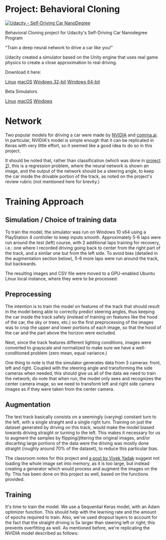 # Project: Behavioral Cloning
[![Udacity - Self-Driving Car NanoDegree](https://s3.amazonaws.com/udacity-sdc/github/shield-carnd.svg)](http://www.udacity.com/drive)

Behavioral Cloning project for Udacity's Self-Driving Car Nanodegree Program

"Train a deep neural network to drive a car like you!"

Udacity created a simulator based on the Unity engine that uses real game physics to create a close approximation to real driving.

Download it here:

[Linux](https://d17h27t6h515a5.cloudfront.net/topher/2016/November/5831f0f7_simulator-linux/simulator-linux.zip)
[macOS](https://d17h27t6h515a5.cloudfront.net/topher/2016/November/5831f290_simulator-macos/simulator-macos.zip)
[Windows 32-bit](https://d17h27t6h515a5.cloudfront.net/topher/2016/November/5831f4b6_simulator-windows-32/simulator-windows-32.zip)
[Windows 64-bit](https://d17h27t6h515a5.cloudfront.net/topher/2016/November/5831f3a4_simulator-windows-64/simulator-windows-64.zip)

Beta Simulators

[Linux](https://d17h27t6h515a5.cloudfront.net/topher/2017/January/587527cb_udacity-sdc-udacity-self-driving-car-simulator-dominique-development-linux-desktop-64-bit-5/udacity-sdc-udacity-self-driving-car-simulator-dominique-development-linux-desktop-64-bit-5.zip)
[macOS](https://d17h27t6h515a5.cloudfront.net/topher/2017/January/587525b2_udacity-sdc-udacity-self-driving-car-simulator-dominique-default-mac-desktop-universal-5/udacity-sdc-udacity-self-driving-car-simulator-dominique-default-mac-desktop-universal-5.zip)
[Windows](https://d17h27t6h515a5.cloudfront.net/topher/2017/January/58752736_udacity-sdc-udacity-self-driving-car-simulator-dominique-default-windows-desktop-64-bit-4/udacity-sdc-udacity-self-driving-car-simulator-dominique-default-windows-desktop-64-bit-4.zip)

# Network

Two popular models for driving a car were made by [NVIDIA]() and [comma.ai](https://github.com/commaai/research/blob/master/train_steering_model.py). In particular, NVIDIA's model is simple enough that it can be replicated in Keras with very little effort, so it seemed like a good idea to do so in this project.

It should be noted that, rather than classification (which was done in [project 2](https://github.com/kenshin23/CarND-Traffic-Sign-Classifier-Project)), this is a regression problem, where the neural network is shown an image, and the output of the network should be a steering angle, to keep the car inside the drivable portion of the track, as noted on the project's review rubric (not mentioned here for brevity.)

# Training Approach

## Simulation / Choice of training data

To train the model, the simulator was run on Windows 10 x64 using a PlayStation 4 controller to keep inputs smooth. Approximately 5-6 laps were run around the test (left) course, with 2 additional laps training for recovery, i.e.: one where I recorded driving going back to center from the right part of the track, and a similar one but from the left side. To avoid bias (detailed in the augmentation section below), 5-6 more laps were run around the track, but backwards.

The resulting images and CSV file were moved to a GPU-enabled Ubuntu Linux local instance, where they were to be processed.

## Preprocessing

The intention is to train the model on features of the track that should result in the model being able to correctly predict steering angles, thus keeping the car inside the track safely (instead of training on features like the hood of the car, the sky or trees, etc.) so the first preprocessing of the images was to crop the upper and lower portions of each image, so that the hood of the car and the part above the horizon were excluded.

Next, since the track features different lighting conditions, images were converted to grayscale and normalized to make sure we have a well-conditioned problem (zero mean, equal variance.)

One thing to note is that the simulator generates data from 3 cameras: front, left and right. Coupled with the steering angle and transforming the side cameras when needed, this should give us all of the data we need to train the network; do note that when run, the model only sees and recognizes the center camera image, so we need to transform left and right side camera images as if they were taken from the center camera.

## Augmentation

The test track basically consists on a seemingly (varying) constant turn to the left, with a single straight and a single right turn. Training on just the dataset generated by driving on this track, would make the model biased towards driving straight or turning to the left. This makes it necessary for us to augment the samples by flipping/jittering the original images, and/or discarting large portions of the data were the driving was mostly done straight (roughly around 70% of the dataset), to reduce this particular bias.

The classroom notes for this project and [a post by Vivek Yadak](https://chatbotslife.com/using-augmentation-to-mimic-human-driving-496b569760a9) suggest not loading the whole image set into memory, as it is too large, but instead creating a generator which would process and augment the images on the fly. This has been done on this project as well, based on the functions provided.

## Training

It's time to train the model. We use a Sequential Keras model, with an Adam optimizer function. This should help with the learning rate and the amount of epochs required to train. Also, we've used dropout layers to account for the fact that the straight driving is 5x larger than steering left or right; this prevents overfitting as well. As mentioned before, we're replicating the NVIDIA model described as follows:
